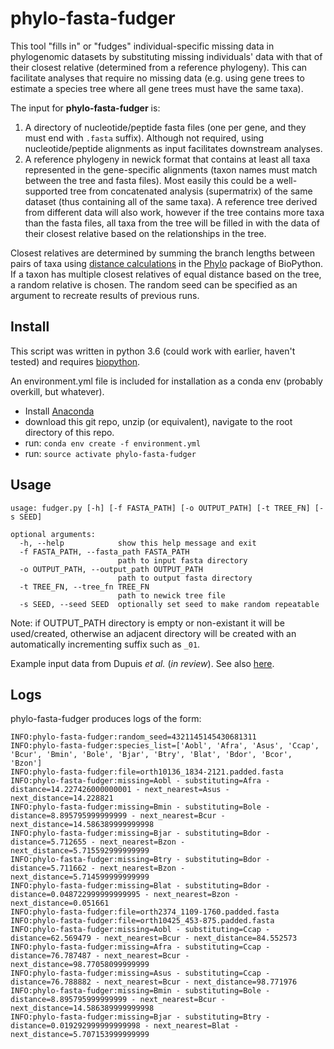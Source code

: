# phylo-fasta-fudger

This tool "fills in" or "fudges" individual-specific missing data in phylogenomic datasets by substituting missing individuals' data with that of their closest relative (determined from a reference phylogeny). This can facilitate analyses that require no missing data (e.g. using gene trees to estimate a species tree where all gene trees must have the same taxa).

The input for **phylo-fasta-fudger** is:
1. A directory of nucleotide/peptide fasta files (one per gene, and they must end with `.fasta` suffix). Although not required, using nucleotide/peptide alignments as input facilitates downstream analyses.
2. A reference phylogeny in newick format that contains at least all taxa represented in the gene-specific alignments (taxon names must match between the tree and fasta files). Most easily this could be a well-supported tree from concatenated analysis (supermatrix) of the same dataset (thus containing all of the same taxa). A reference tree derived from different data will also work, however if the tree contains more taxa than the fasta files, all taxa from the tree will be filled in with the data of their closest relative based on the relationships in the tree.

Closest relatives are determined by summing the branch lengths between pairs of taxa using [distance calculations](https://github.com/biopython/biopython/blob/master/Bio/Phylo/BaseTree.py#L482) in the [Phylo](http://biopython.org/wiki/Phylo) package of BioPython. If a taxon has multiple closest relatives of equal distance based on the tree, a random relative is chosen. The random seed can be specified as an argument to recreate results of previous runs.

## Install

This script was written in python 3.6 (could work with earlier, haven't tested) and requires [biopython](http://biopython.org/).

An environment.yml file is included for installation as a conda env (probably overkill, but whatever).

 - Install [Anaconda](https://www.anaconda.com/download/)
 - download this git repo, unzip (or equivalent), navigate to the root directory of this repo.
 - run: `conda env create -f environment.yml`
 - run: `source activate phylo-fasta-fudger`

## Usage
 
```
usage: fudger.py [-h] [-f FASTA_PATH] [-o OUTPUT_PATH] [-t TREE_FN] [-s SEED]

optional arguments:
  -h, --help            show this help message and exit
  -f FASTA_PATH, --fasta_path FASTA_PATH
                        path to input fasta directory
  -o OUTPUT_PATH, --output_path OUTPUT_PATH
                        path to output fasta directory
  -t TREE_FN, --tree_fn TREE_FN
                        path to newick tree file
  -s SEED, --seed SEED  optionally set seed to make random repeatable
```

Note: if OUTPUT_PATH directory is empty or non-existant it will be used/created, otherwise an adjacent directory will be created with an automatically incrementing suffix such as `_01`.

Example input data from Dupuis *et al.* (*in review*). See also [here](https://github.com/popphylotools/HiMAP).

## Logs

phylo-fasta-fudger produces logs of the form:
```
INFO:phylo-fasta-fudger:random_seed=4321145145430681311
INFO:phylo-fasta-fudger:species_list=['Aobl', 'Afra', 'Asus', 'Ccap', 'Bcur', 'Bmin', 'Bole', 'Bjar', 'Btry', 'Blat', 'Bdor', 'Bcor', 'Bzon']
INFO:phylo-fasta-fudger:file=orth10136_1834-2121.padded.fasta
INFO:phylo-fasta-fudger:missing=Aobl - substituting=Afra - distance=14.227426000000001 - next_nearest=Asus - next_distance=14.228821
INFO:phylo-fasta-fudger:missing=Bmin - substituting=Bole - distance=8.895795999999999 - next_nearest=Bcur - next_distance=14.586389999999998
INFO:phylo-fasta-fudger:missing=Bjar - substituting=Bdor - distance=5.712655 - next_nearest=Bzon - next_distance=5.715592999999999
INFO:phylo-fasta-fudger:missing=Btry - substituting=Bdor - distance=5.711662 - next_nearest=Bzon - next_distance=5.714599999999999
INFO:phylo-fasta-fudger:missing=Blat - substituting=Bdor - distance=0.048722999999999995 - next_nearest=Bzon - next_distance=0.051661
INFO:phylo-fasta-fudger:file=orth2374_1109-1760.padded.fasta
INFO:phylo-fasta-fudger:file=orth10425_453-875.padded.fasta
INFO:phylo-fasta-fudger:missing=Aobl - substituting=Ccap - distance=62.569479 - next_nearest=Bcur - next_distance=84.552573
INFO:phylo-fasta-fudger:missing=Afra - substituting=Ccap - distance=76.787487 - next_nearest=Bcur - next_distance=98.77058099999999
INFO:phylo-fasta-fudger:missing=Asus - substituting=Ccap - distance=76.788882 - next_nearest=Bcur - next_distance=98.771976
INFO:phylo-fasta-fudger:missing=Bmin - substituting=Bole - distance=8.895795999999999 - next_nearest=Bcur - next_distance=14.586389999999998
INFO:phylo-fasta-fudger:missing=Bjar - substituting=Btry - distance=0.019292999999999998 - next_nearest=Blat - next_distance=5.707153999999999
```

